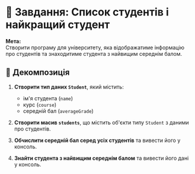 # 📘 Завдання: Список студентів і найкращий студент

**Мета:**  
Створити програму для університету, яка відображатиме інформацію про студентів та знаходитиме студента з найвищим середнім балом.

## 🔧 Декомпозиція

1. **Створити тип даних `Student`**, який містить:

   - ім'я студента (`name`)
   - курс (`course`)
   - середній бал (`averageGrade`)

2. **Створити масив `students`**, що містить об'єкти типу `Student` з даними про студентів.

3. **Обчислити середній бал серед усіх студентів** та вивести його у консоль.

4. **Знайти студента з найвищим середнім балом** та вивести його дані у консоль.
